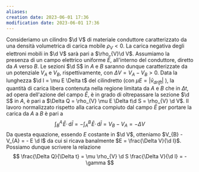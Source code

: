 ```yaml
---
aliases: 
creation date: 2023-06-01 17:36
modification date: 2023-06-01 17:36
---
```


Consideriamo un cilindro $\d V$ di materiale conduttore caratterizzato da una densità volumetrica di carica mobile $\rho_{V} < 0$. La carica negativa degli elettroni mobili in $\d V$ sarà pari a $\rho_{V}\d V$. Assumiamo la presenza di un campo elettrico uniforme $\bar{E}$, all'interno del conduttore, diretto da $A$ verso $B$. Le sezioni $\d S$ in $A$ e $B$ saranno dunque caratterizzate da un potenziale $V_{A}$ e $V_{B}$, rispettivamente, con $\Delta V = V_{A} - V_{B} > 0$. Data la lunghezza $\d l = \mu E \Delta t$ del cilindretto (con $\mu E = |\bar{v}_{drift}|$ ), la quantità di carica libera contenuta nella regione limitata da $A$ e $B$ che in $\Delta t$, ad opera dell'azione del campo $\bar{E}$, è in grado di oltrepassare la sezione $\d S$ in $A$, è pari a $\Delta Q = \rho_{V} \mu E \Delta t\d S = \rho_{V} \d V$. Il lavoro normalizzato rispetto alla carica compiuto dal campo $\bar{E}$ per portare la carica da $A$ a $B$ è pari a
$$ \int _{B}^A \!\bar{E} \cdot \, \mathrm{d}\bar{l} = -\int _{A}^B \!\bar{E} \cdot\, \mathrm{d}\bar{l} = V_{B} - V_{A} = -\Delta V  $$
Da questa equazione, essendo $E$ costante in $\d V$, otteniamo $V_{B} - V_{A} = - E \d l$ da cui si ricava banalmente $E = \frac{\Delta V}{\d l}$. Possiamo dunque scrivere la relazione
$$ \frac{\Delta Q}{\Delta t} = \mu \rho_{V} \d S \frac{\Delta V}{\d l} = -\gamma $$